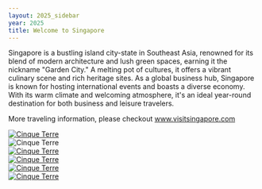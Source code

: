 ```yaml
---
layout: 2025_sidebar
year: 2025
title: Welcome to Singapore
---
```



Singapore is a bustling island city-state in Southeast Asia, renowned for its blend of modern architecture and lush green spaces, earning it the nickname "Garden City." A melting pot of cultures, it offers a vibrant culinary scene and rich heritage sites. As a global business hub, Singapore is known for hosting international events and boasts a diverse economy. With its warm climate and welcoming atmosphere, it's an ideal year-round destination for both business and leisure travelers.

More traveling information, please checkout <a href="https://www.visitsingapore.com">www.visitsingapore.com</a>


<div class="gallery">
  <a target="_blank" href="./2025/banners/singapore_02.jpg">
    <img src="../../img/2025/banners/singapore_02.jpg" alt="Cinque Terre">
  </a>
  <!-- <div class="desc">Add a description of the image here</div> -->
</div>

<div class="gallery"
  <a target="_blank" href="singapore_03.jpg">
    <img src="../../img/2025/banners/singapore_03.jpg" alt="Cinque Terre">
  </a>
  <!-- <div class="desc">Add a description of the image here</div> -->
</div>

<div class="gallery">
  <a target="_blank" href="singapore_04.jpg">
    <img src="../../img/2025/banners/singapore_04.jpg" alt="Cinque Terre">
  </a>
  <!-- <div class="desc">Add a description of the image here</div> -->
</div>

<div class="gallery">
  <a target="_blank" href="singapore_05.jpg">
    <img src="../../img/2025/banners/singapore_05.jpg" alt="Cinque Terre">
  </a>
  <!-- <div class="desc">Add a description of the image here</div> -->
</div>

<div class="gallery">
  <a target="_blank" href="singapore_06.jpg">
    <img src="../../img/2025/banners/singapore_06.jpg" alt="Cinque Terre">
  </a>
  <!-- <div class="desc">Add a description of the image here</div> -->
</div>

<div class="gallery">
  <a target="_blank" href="singapore_07.jpg">
    <img src="../../img/2025/banners/singapore_07.jpg" alt="Cinque Terre">
  </a>
  <!-- <div class="desc">Add a description of the image here</div> -->
</div>


